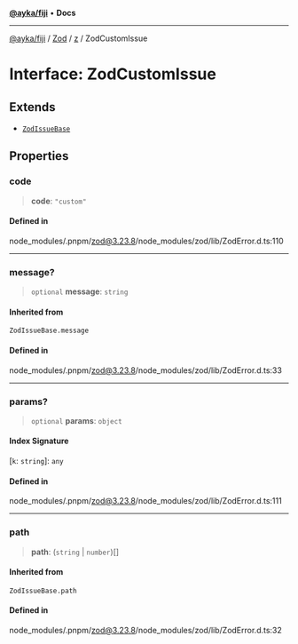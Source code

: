 [**@ayka/fiji**](../../../../../README.md) • **Docs**

***

[@ayka/fiji](../../../../../globals.md) / [Zod](../../../README.md) / [z](../README.md) / ZodCustomIssue

# Interface: ZodCustomIssue

## Extends

- [`ZodIssueBase`](../type-aliases/ZodIssueBase.md)

## Properties

### code

> **code**: `"custom"`

#### Defined in

node\_modules/.pnpm/zod@3.23.8/node\_modules/zod/lib/ZodError.d.ts:110

***

### message?

> `optional` **message**: `string`

#### Inherited from

`ZodIssueBase.message`

#### Defined in

node\_modules/.pnpm/zod@3.23.8/node\_modules/zod/lib/ZodError.d.ts:33

***

### params?

> `optional` **params**: `object`

#### Index Signature

 \[`k`: `string`\]: `any`

#### Defined in

node\_modules/.pnpm/zod@3.23.8/node\_modules/zod/lib/ZodError.d.ts:111

***

### path

> **path**: (`string` \| `number`)[]

#### Inherited from

`ZodIssueBase.path`

#### Defined in

node\_modules/.pnpm/zod@3.23.8/node\_modules/zod/lib/ZodError.d.ts:32
